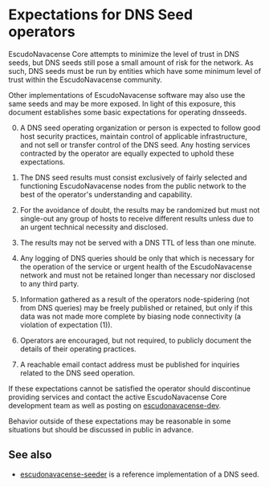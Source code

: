 Expectations for DNS Seed operators
====================================

EscudoNavacense Core attempts to minimize the level of trust in DNS seeds,
but DNS seeds still pose a small amount of risk for the network.
As such, DNS seeds must be run by entities which have some minimum
level of trust within the EscudoNavacense community.

Other implementations of EscudoNavacense software may also use the same
seeds and may be more exposed. In light of this exposure, this
document establishes some basic expectations for operating dnsseeds.

0. A DNS seed operating organization or person is expected to follow good
host security practices, maintain control of applicable infrastructure,
and not sell or transfer control of the DNS seed. Any hosting services
contracted by the operator are equally expected to uphold these expectations.

1. The DNS seed results must consist exclusively of fairly selected and
functioning EscudoNavacense nodes from the public network to the best of the
operator's understanding and capability.

2. For the avoidance of doubt, the results may be randomized but must not
single-out any group of hosts to receive different results unless due to an
urgent technical necessity and disclosed.

3. The results may not be served with a DNS TTL of less than one minute.

4. Any logging of DNS queries should be only that which is necessary
for the operation of the service or urgent health of the EscudoNavacense
network and must not be retained longer than necessary nor disclosed
to any third party.

5. Information gathered as a result of the operators node-spidering
(not from DNS queries) may be freely published or retained, but only
if this data was not made more complete by biasing node connectivity
(a violation of expectation (1)).

6. Operators are encouraged, but not required, to publicly document the
details of their operating practices.

7. A reachable email contact address must be published for inquiries
related to the DNS seed operation.

If these expectations cannot be satisfied the operator should
discontinue providing services and contact the active EscudoNavacense
Core development team as well as posting on
[escudonavacense-dev](https://groups.google.com/forum/#!forum/escudonavacense-dev).

Behavior outside of these expectations may be reasonable in some
situations but should be discussed in public in advance.

See also
----------
- [escudonavacense-seeder](https://github.com/pooler/escudonavacense-seeder) is a reference implementation of a DNS seed.
